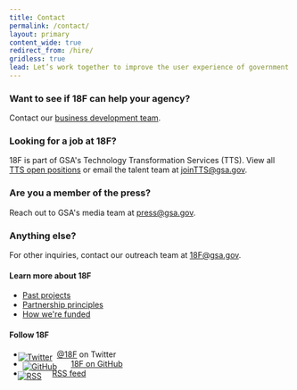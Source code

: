 ```yaml
---
title: Contact
permalink: /contact/
layout: primary
content_wide: true
redirect_from: /hire/
gridless: true
lead: Let’s work together to improve the user experience of government.
---
```

<div class="grid-container">
  <div class="grid-row grid-gap">
    <div class="usa-section tablet:grid-col-8" markdown="1">

### Want to see if 18F can help your agency?
Contact our [business development team](https://forms.gle/V3Qj3iQuWGEEf9EH8).

### Looking for a job at 18F?
18F is part of GSA's Technology Transformation Services (TTS). View all [TTS open positions](https://join.tts.gsa.gov/) or email the talent team at [joinTTS@gsa.gov](mailto:joinTTS@gsa.gov).

### Are you a member of the press?
Reach out to GSA's media team at [press@gsa.gov](mailto:press@gsa.gov).

### Anything else?
For other inquiries, contact our outreach team at [18F@gsa.gov](mailto:18F@gsa.gov).
</div>
 <aside class="usa-section tablet:grid-col-4 col-last">
      <h4 class="thick-accent-border padding-top-1">Learn more about 18F</h4>
        <ul>
          <li><a href="{{ site.baseurl }}/what-we-deliver/">Past projects</a></li>
          <li><a href="{{ site.baseurl }}/partnership-principles/">Partnership principles</a></li>
          <li><a href="{{ site.baseurl }}/about/#funding-and-agreements">How we're funded</a></li>
        </ul>
        <h4>Follow 18F</h4>
        <ul class="usa-list usa-list--unstyled">
          <li>
            <!-- Inline CSS styles because these are only used this way here -->
            <a href="https://twitter.com/18F"><img class="sidebar-icon-twitter" style="position: relative; top: 5px; left: -8px;" src="{{ site.baseurl }}/assets/img/social-icons/svg/twitter16.svg" alt="Twitter">@18F</a> on Twitter
          </li>
          <li>
            <a href="https://github.com/18F"><img class="sidebar-icon-github" style="position: relative; top: 5px; margin-right: 25px;" src="{{ site.baseurl }}/assets/img/social-icons/svg/github.svg" alt="GitHub">18F on GitHub</a>
          </li>
          <li>
            <a href="{{ site.baseurl }}/feed.xml"><img class="sidebar-icon-rss" style="position: relative; top: 5px; left: -9px; margin-right: 10px;" src="{{ site.baseurl }}/assets/img/social-icons/svg/rss25.svg" alt="RSS"/>RSS feed</a>
          </li>
        </ul>
    </aside>
</div>
</div>

